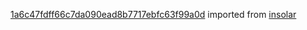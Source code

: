 [1a6c47fdff66c7da090ead8b7717ebfc63f99a0d](https://github.com/insolar/insolar/commit/1a6c47fdff66c7da090ead8b7717ebfc63f99a0d) imported from [insolar](https://github.com/insolar/insolar)
